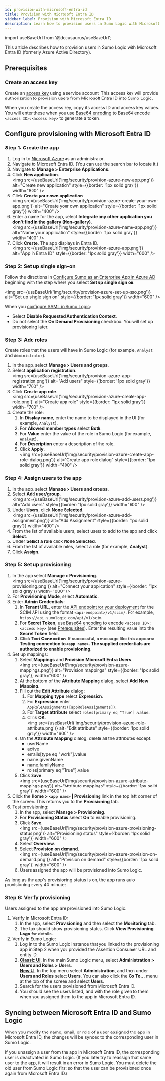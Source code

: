```yaml
---
id: provision-with-microsoft-entra-id 
title: Provision with Microsoft Entra ID
sidebar_label: Provision with Microsoft Entra ID
description: Learn how to provision users in Sumo Logic with Microsoft Entra ID (formerly Azure Active Directory). 
---
```


import useBaseUrl from '@docusaurus/useBaseUrl';

This article describes how to provision users in Sumo Logic with Microsoft Entra ID (formerly Azure Active Directory).

## Prerequisites

### Create an access key

Create an [access key](/docs/manage/security/access-keys/) using a service account. This access key will provide authorization to provision users from Microsoft Entra ID into Sumo Logic.

When you create the access key, copy its access ID and access key values. You will enter these when you use [Base64 encoding](https://www.base64encode.org/) to Base64 encode `<access ID>:<access key>` to generate a token.

## Configure provisioning with Microsoft Entra ID

### Step 1: Create the app

1. Log in to [Microsoft Azure](http://portal.azure.com/) as an administrator.
1. Navigate to Microsoft Entra ID. (You can use the search bar to locate it.)
1. Navigate to **Manage > Enterprise Applications**.
1. Click **New application**.<br/><img src={useBaseUrl('img/security/provision-azure-new-app.png')} alt="Create new application" style={{border: '1px solid gray'}} width="800" />
1. Click **Create your own application**.<br/><img src={useBaseUrl('img/security/provision-azure-create-your-own-app.png')} alt="Create your own application" style={{border: '1px solid gray'}} width="400" />
1. Enter a name for the app, select **Integrate any other application you don't find in the gallery (Non-gallery)**. <br/><img src={useBaseUrl('img/security/provision-azure-name-app.png')} alt="Name your application" style={{border: '1px solid gray'}} width="400" />
1. Click **Create**. The app displays in Entra ID.<br/><img src={useBaseUrl('img/security/provision-azure-app.png')} alt="App in Entra ID" style={{border: '1px solid gray'}} width="600" />

### Step 2: Set up single sign-on

Follow the directions in [Configure Sumo as an Enterprise App in Azure AD](/docs/manage/security/saml/integrate-sumo-with-azure-ad/#configure-saml-in-sumo-logic) beginning with the step where you select **Set up single sign on**. 

<img src={useBaseUrl('img/security/provision-azure-set-up-sso.png')} alt="Set up single sign on" style={{border: '1px solid gray'}} width="600" />

When you [configure SAML in Sumo Logic](/docs/manage/security/saml/integrate-sumo-with-azure-ad/#configure-saml-in-sumo-logic):
* Select **Disable Requested Authentication Context**.
* Do not select the **On Demand Provisioning** checkbox. You will set up provisioning later.

### Step 3: Add roles

Create roles that the users will have in Sumo Logic (for example, `Analyst` and `Administrator`).

1. In the app, select **Manage > Users and groups**.
1. Select **application registration**.<br/><img src={useBaseUrl('img/security/provision-azure-app-registration.png')} alt="Add users" style={{border: '1px solid gray'}} width="700" />
1. Click **Create app role**.<br/><img src={useBaseUrl('img/security/provision-azure-create-app-role.png')} alt="Create app role" style={{border: '1px solid gray'}} width="700" />
1. Create the role:
   1. In **Display name**, enter the name to be displayed in the UI (for example, `Analyst`).
   1. For **Allowed member types** select **Both**.
   1. For **Value** enter the value of the role in Sumo Logic (for example, `Analyst`).
   1. For **Description** enter a description of the role.
   1. Click **Apply**.<br/><img src={useBaseUrl('img/security/provision-azure-create-app-role-dialog.png')} alt="Create app role dialog" style={{border: '1px solid gray'}} width="400" />

### Step 4: Assign users to the app

1. In the app, select **Manage > Users and groups**. 
1. Select **Add user/group**.<br/><img src={useBaseUrl('img/security/provision-azure-add-users.png')} alt="Add users" style={{border: '1px solid gray'}} width="600" />
1. Under **Users**, click **None Selected**.<br/><img src={useBaseUrl('img/security/provision-azure-add-assignment.png')} alt="Add Assignment" style={{border: '1px solid gray'}} width="400" />
1. From the list of available users, select users to add to the app and click **Select**.
1. Under **Select a role** click **None Selected**.
1. From the list of available roles, select a role (for example, **Analyst**).
1. Click **Assign**.

### Step 5: Set up provisioning

1. In the app select **Manage > Provisioning**.<br/><img src={useBaseUrl('img/security/provision-azure-provisioning.png')} alt="Connect your application" style={{border: '1px solid gray'}} width="600" />
1. For **Provisioning Mode**, select **Automatic**.
1. Enter **Admin Credentials**:
   1. In **Tenant URL**, enter the [API endpoint for your deployment](/docs/api/getting-started/#sumo-logic-endpoints-by-deployment-and-firewall-security) for the SCIM API using the format `<api-endpoint>/v1/scim/`. For example, `https://api.sumologic.com/api/v1/scim`.
   1. For **Secret Token**, use [Base64 encoding](https://www.base64encode.org/) to encode `<access ID>:<access key>` (see [Prerequisites](#prerequisites)). Enter the resulting value into the **Secret Token** field.
   1. Click **Test Connection**. If successful, a message like this appears: **Testing connection to `<app name>`. The supplied credentials are authorized to enable provisioning**.
1. Set up mappings:
   1. Select **Mappings** and **Provision Microsoft Entra Users**.<br/><img src={useBaseUrl('img/security/provision-azure-mappings.png')} alt="Provision mappings" style={{border: '1px solid gray'}} width="600" />
   1. At the bottom of the **Attribute Mapping** dialog, select **Add New Mapping**.
   1. Fill out the **Edit Attribute** dialog:
      1. For **Mapping type** select **Expression**.
      1. For **Expression** enter `AppRoleAssignments([appRoleAssignments])`.
      1. For **Target attribute** select `roles[primary eq "True"].value`.
      1. Click **OK**.<br/><img src={useBaseUrl('img/security/provision-azure-role-attribute.png')} alt="Edit attribute" style={{border: '1px solid gray'}} width="600" />
   1. On the **Attribute Mapping** dialog, delete all the attributes except:
      * userName
      * active
      * emails[type eq "work"].value
      * name.givenName
      * name.familyName
      * roles[primary eq "True"].value
   1. Click **Save**.<br/><img src={useBaseUrl('img/security/provision-azure-attribute-mappings.png')} alt="Attribute mappings" style={{border: '1px solid gray'}} width="600" />
1. Click the **Home > `<app name>` | Provisioning** link in the top left corner of the screen. This returns you to the **Provisioning** tab.
1. Test provisioning:
   1. In the app, select **Manage > Provisioning**.
   1. For **Provisioning Status** select **On** to enable provisioning.
   1. Click **Save**.<br/><img src={useBaseUrl('img/security/provision-azure-provisioning-status.png')} alt="Provisioning status" style={{border: '1px solid gray'}} width="600" />
   1. Select **Overview**.
   1. Select **Provision on demand**.<br/><img src={useBaseUrl('img/security/provision-azure-provision-on-demand.png')} alt="Provision on demand" style={{border: '1px solid gray'}} width="600" />
   1. Users assigned the app will be provisioned into Sumo Logic. 

As long as the app's provisioning status is on, the app runs auto provisioning every 40 minutes.

### Step 6: Verify provisioning

Users assigned to the app are provisioned into Sumo Logic. 

1. Verify in Microsoft Entra ID:
   1. In the app, select **Provisioning** and then select the **Monitoring** tab.
   1. The tab should show provisioning status. Click **View Provisioning Logs** for details.
1. Verify in Sumo Logic:
   1. Log in to the Sumo Logic instance that you linked to the provisioning app in Step 2 when you provided the Assertion Consumer URL and entity ID.
   1. [**Classic UI**](/docs/get-started/sumo-logic-ui-classic). In the main Sumo Logic menu, select **Administration > Users and Roles > Users**. <br/>[**New UI**](/docs/get-started/sumo-logic-ui). In the top menu select **Administration**, and then under **Users and Roles** select **Users**. You can also click the **Go To...** menu at the top of the screen and select **Users**. 
   1. Search for the users provisioned from Microsoft Entra ID. 
   1. You should see the users listed, and with the role given to them when you assigned them to the app in Microsoft Entra ID.

## Syncing between Microsoft Entra ID and Sumo Logic

When you modify the name, email, or role of a user assigned the app in Microsoft Entra ID, the changes will be synced to the corresponding user in Sumo Logic.

If you unassign a user from the app in Microsoft Entra ID, the corresponding user is deactivated in Sumo Logic. (If you later try to reassign that same user to the app, it will result in an error in Sumo Logic. You must delete the old user from Sumo Logic first so that the user can be provisioned once again from Microsoft Entra ID.)